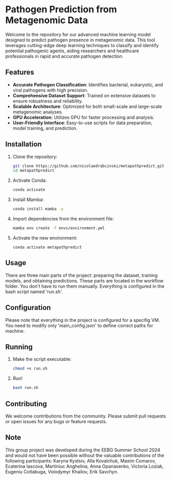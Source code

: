 # Pathogen Prediction from Metagenomic Data

Welcome to the repository for our advanced machine learning model designed to predict pathogen presence in metagenomic data.
This tool leverages cutting-edge deep learning techniques to classify and identify potential pathogenic agents,
aiding researchers and healthcare professionals in rapid and accurate pathogen detection.

## Features

- **Accurate Pathogen Classification**: Identifies bacterial, eukaryotic, and viral pathogens with high precision.
- **Comprehensive Dataset Support**: Trained on extensive datasets to ensure robustness and reliability.
- **Scalable Architecture**: Optimized for both small-scale and large-scale metagenomic analyses.
- **GPU Acceleration**: Utilizes GPU for faster processing and analysis.
- **User-Friendly Interface**: Easy-to-use scripts for data preparation, model training, and prediction.

## Installation

1. Clone the repository:
   ```bash
   git clone https://github.com/nicolaedrabcinski/metapathpredict.git
   cd metapathpredict
   ```
   
2. Activate Conda:
   ```bash
   conda activate
   ```

3. Install Mamba:
   ```bash
   conda install mamba -y
   ```

4. Import dependencies from the environment file:
   ```bash
   mamba env create -f envs/environment.yml
   ```

5. Activate the new environment:
   ```
   conda activate metapathpredict
   ```

## Usage

There are three main parts of the project: preparing the dataset, training models, and obtaining predictions. These parts are located in the workflow folder. You don't have to run them manually. Everything is configured in the bash script named 'run.sh'.

## Configuration

Please note that everything in the project is configured for a specifig VM.
You need to modify only 'main_config.json' to define correct paths for machine.

## Running

1. Make the script executable:
   ```bash
   chmod +x run.sh
   ```

2. Run!
   ```bash
   bash run.sh
   ```

## Contributing

We welcome contributions from the community. Please submit pull requests or open issues for any bugs or feature requests.

## Note

This group project was developed during the EEBG Summer School 2024 and would not have been possible without the valuable contributions of the following participants: Karyna Kystsiv, Alla Kovalchuk, Maxim Comarov, Ecaterina Iascova, Martiniuc Anghelina, Anna Opanasenko, Victoria Loziak, Eugeniu Cotlabuga, Volodymyr Khailov, Erik Savchyn.
